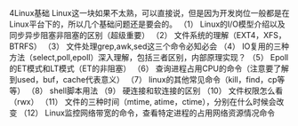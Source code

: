 4Linux基础
Linux这一块如果不太熟，可以直接说，但是因为开发岗位一般都是在Linux平台下的，所以几个基础问题还是要会的。
（1） Linux的I/O模型介绍以及同步异步阻塞非阻塞的区别（超级重要）
（2） 文件系统的理解（EXT4，XFS，BTRFS）
（3） 文件处理grep,awk,sed这三个命令必知必会
（4） IO复用的三种方法（select,poll,epoll）深入理解，包括三者区别，内部原理实现？
（5） Epoll的ET模式和LT模式（ET的非阻塞）
（6） 查询进程占用CPU的命令（注意要了解到used，buf，cache代表意义）
（7） linux的其他常见命令（kill，find，cp等等）
（8） shell脚本用法
（9） 硬连接和软连接的区别
（10） 文件权限怎么看（rwx）
（11） 文件的三种时间（mtime, atime，ctime），分别在什么时候会改变
（12） Linux监控网络带宽的命令，查看特定进程的占用网络资源情况命令
